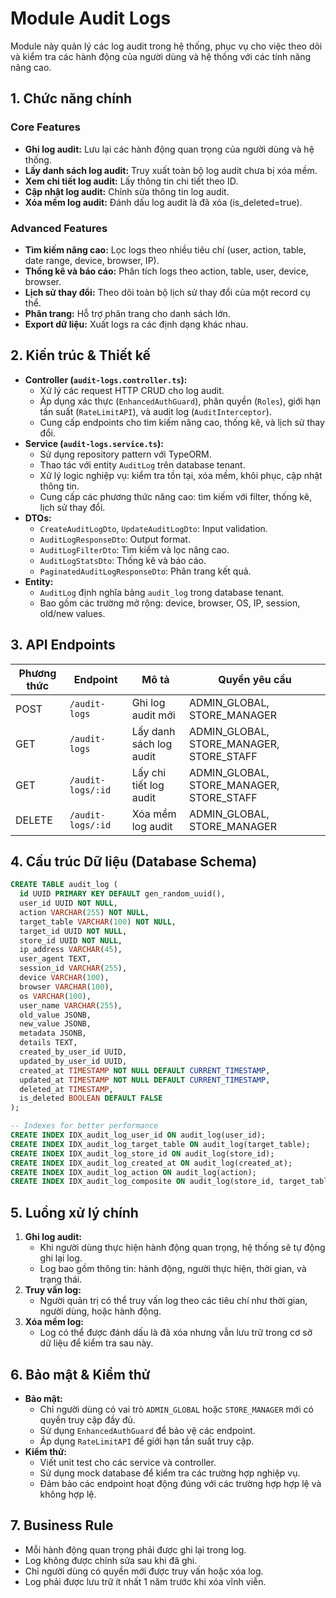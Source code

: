 # Module Audit Logs

Module này quản lý các log audit trong hệ thống, phục vụ cho việc theo dõi và kiểm tra các hành động của người dùng và hệ thống với các tính năng nâng cao.

## 1. Chức năng chính

### Core Features

- **Ghi log audit:** Lưu lại các hành động quan trọng của người dùng và hệ thống.
- **Lấy danh sách log audit:** Truy xuất toàn bộ log audit chưa bị xóa mềm.
- **Xem chi tiết log audit:** Lấy thông tin chi tiết theo ID.
- **Cập nhật log audit:** Chỉnh sửa thông tin log audit.
- **Xóa mềm log audit:** Đánh dấu log audit là đã xóa (is_deleted=true).

### Advanced Features

- **Tìm kiếm nâng cao:** Lọc logs theo nhiều tiêu chí (user, action, table, date range, device, browser, IP).
- **Thống kê và báo cáo:** Phân tích logs theo action, table, user, device, browser.
- **Lịch sử thay đổi:** Theo dõi toàn bộ lịch sử thay đổi của một record cụ thể.
- **Phân trang:** Hỗ trợ phân trang cho danh sách lớn.
- **Export dữ liệu:** Xuất logs ra các định dạng khác nhau.

## 2. Kiến trúc & Thiết kế

- **Controller (`audit-logs.controller.ts`):**
  - Xử lý các request HTTP CRUD cho log audit.
  - Áp dụng xác thực (`EnhancedAuthGuard`), phân quyền (`Roles`), giới hạn tần suất (`RateLimitAPI`), và audit log (`AuditInterceptor`).
  - Cung cấp endpoints cho tìm kiếm nâng cao, thống kê, và lịch sử thay đổi.
- **Service (`audit-logs.service.ts`):**
  - Sử dụng repository pattern với TypeORM.
  - Thao tác với entity `AuditLog` trên database tenant.
  - Xử lý logic nghiệp vụ: kiểm tra tồn tại, xóa mềm, khôi phục, cập nhật thông tin.
  - Cung cấp các phương thức nâng cao: tìm kiếm với filter, thống kê, lịch sử thay đổi.
- **DTOs:**
  - `CreateAuditLogDto`, `UpdateAuditLogDto`: Input validation.
  - `AuditLogResponseDto`: Output format.
  - `AuditLogFilterDto`: Tìm kiếm và lọc nâng cao.
  - `AuditLogStatsDto`: Thống kê và báo cáo.
  - `PaginatedAuditLogResponseDto`: Phân trang kết quả.
- **Entity:**
  - `AuditLog` định nghĩa bảng `audit_log` trong database tenant.
  - Bao gồm các trường mở rộng: device, browser, OS, IP, session, old/new values.

## 3. API Endpoints

| Phương thức | Endpoint          | Mô tả                   | Quyền yêu cầu                            |
| ----------- | ----------------- | ----------------------- | ---------------------------------------- |
| POST        | `/audit-logs`     | Ghi log audit mới       | ADMIN_GLOBAL, STORE_MANAGER              |
| GET         | `/audit-logs`     | Lấy danh sách log audit | ADMIN_GLOBAL, STORE_MANAGER, STORE_STAFF |
| GET         | `/audit-logs/:id` | Lấy chi tiết log audit  | ADMIN_GLOBAL, STORE_MANAGER, STORE_STAFF |
| DELETE      | `/audit-logs/:id` | Xóa mềm log audit       | ADMIN_GLOBAL, STORE_MANAGER              |

## 4. Cấu trúc Dữ liệu (Database Schema)

```sql
CREATE TABLE audit_log (
  id UUID PRIMARY KEY DEFAULT gen_random_uuid(),
  user_id UUID NOT NULL,
  action VARCHAR(255) NOT NULL,
  target_table VARCHAR(100) NOT NULL,
  target_id UUID NOT NULL,
  store_id UUID NOT NULL,
  ip_address VARCHAR(45),
  user_agent TEXT,
  session_id VARCHAR(255),
  device VARCHAR(100),
  browser VARCHAR(100),
  os VARCHAR(100),
  user_name VARCHAR(255),
  old_value JSONB,
  new_value JSONB,
  metadata JSONB,
  details TEXT,
  created_by_user_id UUID,
  updated_by_user_id UUID,
  created_at TIMESTAMP NOT NULL DEFAULT CURRENT_TIMESTAMP,
  updated_at TIMESTAMP NOT NULL DEFAULT CURRENT_TIMESTAMP,
  deleted_at TIMESTAMP,
  is_deleted BOOLEAN DEFAULT FALSE
);

-- Indexes for better performance
CREATE INDEX IDX_audit_log_user_id ON audit_log(user_id);
CREATE INDEX IDX_audit_log_target_table ON audit_log(target_table);
CREATE INDEX IDX_audit_log_store_id ON audit_log(store_id);
CREATE INDEX IDX_audit_log_created_at ON audit_log(created_at);
CREATE INDEX IDX_audit_log_action ON audit_log(action);
CREATE INDEX IDX_audit_log_composite ON audit_log(store_id, target_table, created_at);
```

## 5. Luồng xử lý chính

1. **Ghi log audit:**
   - Khi người dùng thực hiện hành động quan trọng, hệ thống sẽ tự động ghi lại log.
   - Log bao gồm thông tin: hành động, người thực hiện, thời gian, và trạng thái.
2. **Truy vấn log:**
   - Người quản trị có thể truy vấn log theo các tiêu chí như thời gian, người dùng, hoặc hành động.
3. **Xóa mềm log:**
   - Log có thể được đánh dấu là đã xóa nhưng vẫn lưu trữ trong cơ sở dữ liệu để kiểm tra sau này.

## 6. Bảo mật & Kiểm thử

- **Bảo mật:**
  - Chỉ người dùng có vai trò `ADMIN_GLOBAL` hoặc `STORE_MANAGER` mới có quyền truy cập đầy đủ.
  - Sử dụng `EnhancedAuthGuard` để bảo vệ các endpoint.
  - Áp dụng `RateLimitAPI` để giới hạn tần suất truy cập.
- **Kiểm thử:**
  - Viết unit test cho các service và controller.
  - Sử dụng mock database để kiểm tra các trường hợp nghiệp vụ.
  - Đảm bảo các endpoint hoạt động đúng với các trường hợp hợp lệ và không hợp lệ.

## 7. Business Rule

- Mỗi hành động quan trọng phải được ghi lại trong log.
- Log không được chỉnh sửa sau khi đã ghi.
- Chỉ người dùng có quyền mới được truy vấn hoặc xóa log.
- Log phải được lưu trữ ít nhất 1 năm trước khi xóa vĩnh viễn.
